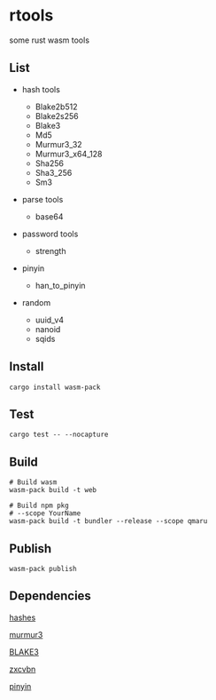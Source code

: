 # rtools

some rust wasm tools

## List

+ hash tools
  + Blake2b512
  + Blake2s256
  + Blake3
  + Md5
  + Murmur3_32
  + Murmur3_x64_128
  + Sha256
  + Sha3_256
  + Sm3

+ parse tools
  + base64

+ password tools
  + strength

+ pinyin
  + han_to_pinyin

+ random
  + uuid_v4
  + nanoid
  + sqids

## Install

```shell
cargo install wasm-pack
```

## Test

```shell
cargo test -- --nocapture
```

## Build

```shell
# Build wasm
wasm-pack build -t web

# Build npm pkg
# --scope YourName
wasm-pack build -t bundler --release --scope qmaru
```

## Publish

```shell
wasm-pack publish
```

## Dependencies

[hashes](https://github.com/RustCrypto/hashes)

[murmur3](https://github.com/stusmall/murmur3)

[BLAKE3](https://github.com/BLAKE3-team/BLAKE3)

[zxcvbn](https://github.com/shssoichiro/zxcvbn-rs)

[pinyin](https://github.com/mozillazg/rust-pinyin)
